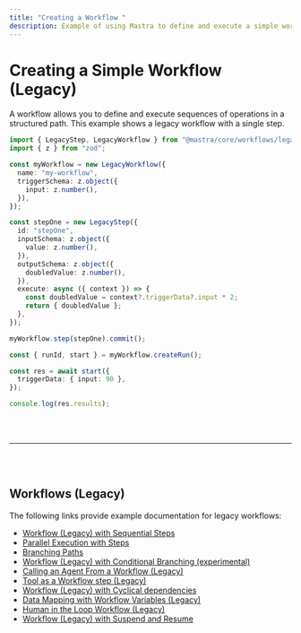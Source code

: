 ```yaml
---
title: "Creating a Workflow "
description: Example of using Mastra to define and execute a simple workflow with a single step.
---
```



# Creating a Simple Workflow (Legacy)

A workflow allows you to define and execute sequences of operations in a structured path. This example shows a legacy workflow with a single step.

```ts showLineNumbers copy
import { LegacyStep, LegacyWorkflow } from "@mastra/core/workflows/legacy";
import { z } from "zod";

const myWorkflow = new LegacyWorkflow({
  name: "my-workflow",
  triggerSchema: z.object({
    input: z.number(),
  }),
});

const stepOne = new LegacyStep({
  id: "stepOne",
  inputSchema: z.object({
    value: z.number(),
  }),
  outputSchema: z.object({
    doubledValue: z.number(),
  }),
  execute: async ({ context }) => {
    const doubledValue = context?.triggerData?.input * 2;
    return { doubledValue };
  },
});

myWorkflow.step(stepOne).commit();

const { runId, start } = myWorkflow.createRun();

const res = await start({
  triggerData: { input: 90 },
});

console.log(res.results);
```

<br />
<br />
<hr className="dark:border-[#404040] border-gray-300" />
<br />
<br />
<GithubLink
  link={
    "https://github.com/mastra-ai/mastra/blob/main/examples/basics/workflows-legacy/create-workflow"
  }
/>

## Workflows (Legacy)

The following links provide example documentation for legacy workflows:

- [Workflow (Legacy) with Sequential Steps](/examples/workflows_legacy/sequential-steps)
- [Parallel Execution with Steps](/examples/workflows_legacy/parallel-steps)
- [Branching Paths](/examples/workflows_legacy/branching-paths)
- [Workflow (Legacy) with Conditional Branching (experimental)](/examples/workflows_legacy/conditional-branching)
- [Calling an Agent From a Workflow (Legacy)](/examples/workflows_legacy/calling-agent)
- [Tool as a Workflow step (Legacy)](/examples/workflows_legacy/using-a-tool-as-a-step)
- [Workflow (Legacy) with Cyclical dependencies](/examples/workflows_legacy/cyclical-dependencies)
- [Data Mapping with Workflow Variables (Legacy)](/examples/workflows_legacy/workflow-variables)
- [Human in the Loop Workflow (Legacy)](/examples/workflows_legacy/human-in-the-loop)
- [Workflow (Legacy) with Suspend and Resume](/examples/workflows_legacy/suspend-and-resume)
